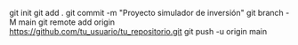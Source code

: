 git init
git add .
git commit -m "Proyecto simulador de inversión"
git branch -M main
git remote add origin https://github.com/tu_usuario/tu_repositorio.git
git push -u origin main
